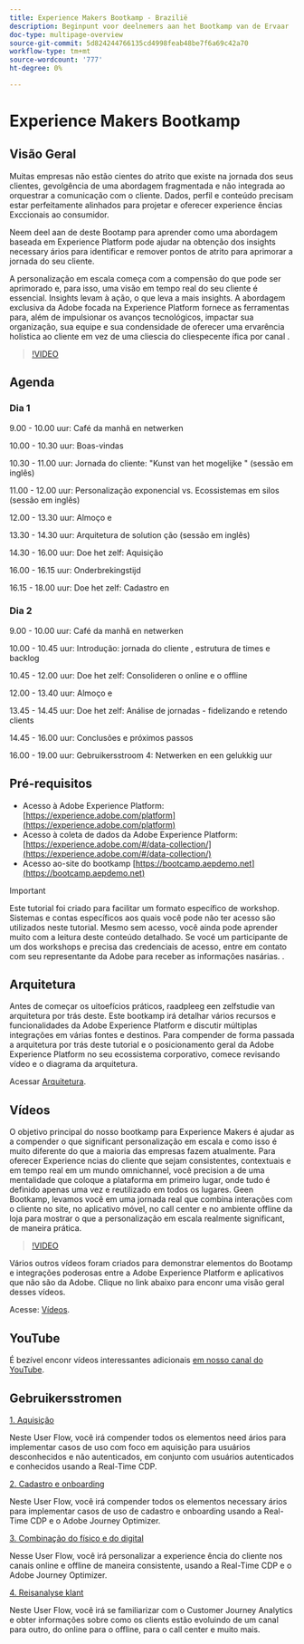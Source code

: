 ```yaml
---
title: Experience Makers Bootkamp - Brazilië
description: Beginpunt voor deelnemers aan het Bootkamp van de Ervaar
doc-type: multipage-overview
source-git-commit: 5d824244766135cd4998feab48be7f6a69c42a70
workflow-type: tm+mt
source-wordcount: '777'
ht-degree: 0%

---
```


# Experience Makers Bootkamp

## Visão Geral

Muitas empresas não estão cientes do atrito que existe na jornada dos seus clientes, gevolgência de uma abordagem fragmentada e não integrada ao orquestrar a comunicação com o cliente. Dados, perfil e conteúdo precisam estar perfeitamente alinhados para projetar e oferecer experience ências Exccionais ao consumidor.

Neem deel aan de deste Bootamp para aprender como uma abordagem baseada em Experience Platform pode ajudar na obtenção dos insights necessary ários para identificar e remover pontos de atrito para aprimorar a jornada do seu cliente.

A personalização em escala começa com a compensão do que pode ser aprimorado e, para isso, uma visão em tempo real do seu cliente é essencial. Insights levam à ação, o que leva a mais insights. A abordagem exclusiva da Adobe focada na Experience Platform fornece as ferramentas para, além de impulsionar os avanços tecnológicos, impactar sua organização, sua equipe e sua condensidade de oferecer uma ervarência holística ao cliente em vez de uma cliescia do cliespecente ífica por canal .

>[!VIDEO](https://video.tv.adobe.com/v/344962?quality=12&enable=on)

## Agenda

### Dia 1

9.00 - 10.00 uur: Café da manhã en netwerken

10.00 - 10.30 uur: Boas-vindas &#x200B;

10.30 - 11.00 uur: Jornada do cliente: &quot;Kunst van het mogelijke &quot; (sessão em inglês) &#x200B;

11.00 - 12.00 uur: Personalização exponencial vs. Ecossistemas em silos (sessão em inglês) &#x200B;

12.00 - 13.30 uur: Almoço e &#x200B;

13.30 - 14.30 uur: Arquitetura de solution ção (sessão em inglês) &#x200B;

14.30 - 16.00 uur: Doe het zelf: Aquisição &#x200B;

16.00 - 16.15 uur: Onderbrekingstijd

16.15 - 18.00 uur: Doe het zelf: Cadastro en &#x200B;


### Dia 2

9.00 - 10.00 uur: Café da manhã en netwerken

10.00 - 10.45 uur: Introdução: jornada do cliente , estrutura de times e backlog

10.45 - 12.00 uur: Doe het zelf: Consolideren o online e o offline

12.00 - 13.40 uur: Almoço e &#x200B;

13.45 - 14.45 uur: Doe het zelf: Análise de jornadas - fidelizando e retendo clients

14.45 - 16.00 uur: Conclusões e próximos passos

16.00 - 19.00 uur: Gebruikersstroom 4: Netwerken en een gelukkig uur


## Pré-requisitos

- Acesso à Adobe Experience Platform: [https://experience.adobe.com/platform](https://experience.adobe.com/platform)
- Acesso à coleta de dados da Adobe Experience Platform: [https://experience.adobe.com/#/data-collection/](https://experience.adobe.com/#/data-collection/)
- Acesso ao-site do bootkamp [https://bootcamp.aepdemo.net](https://bootcamp.aepdemo.net)

>[!IMPORTANT]
>
>Este tutorial foi criado para facilitar um formato específico de workshop. Sistemas e contas específicos aos quais você pode não ter acesso são utilizados neste tutorial. Mesmo sem acesso, você ainda pode aprender muito com a leitura deste conteúdo detalhado. Se vocé um participante de um dos workshops e precisa das credenciais de acesso, entre em contato com seu representante da Adobe para receber as informações nasárias. .

## Arquitetura

Antes de começar os uitoefícios práticos, raadpleeg een zelfstudie van arquitetura por trás deste. Este bootkamp irá detalhar vários recursos e funcionalidades da Adobe Experience Platform e discutir múltiplas integrações em várias fontes e destinos. Para compender de forma passada a arquitetura por trás deste tutorial e o posicionamento geral da Adobe Experience Platform no seu ecossistema corporativo, comece revisando vídeo e o diagrama da arquitetura.

Acessar [Arquitetura](https://experienceleague.adobe.com/docs/platform-learn/comprehensive-technical-tutorial-v22/architecture.html?lang=pt-BR).

## Vídeos

O objetivo principal do nosso bootkamp para Experience Makers é ajudar as a compender o que significant personalização em escala e como isso é muito diferente do que a maioria das empresas fazem atualmente. Para oferecer Experience ncias do cliente que sejam consistentes, contextuais e em tempo real em um mundo omnichannel, você precision a de uma mentalidade que coloque a plataforma em primeiro lugar, onde tudo é definido apenas uma vez e reutilizado em todos os lugares. Geen Bootkamp, levamos você em uma jornada real que combina interações com o cliente no site, no aplicativo móvel, no call center e no ambiente offline da loja para mostrar o que a personalização em escala realmente significant, de maneira prática.

>[!VIDEO](https://video.tv.adobe.com/v/345446?quality=12&enable=on)

Vários outros vídeos foram criados para demonstrar elementos do Bootamp e integrações poderosas entre a Adobe Experience Platform e aplicativos que não são da Adobe. Clique no link abaixo para enconr uma visão geral desses vídeos.

Acesse: [Vídeos](https://experienceleague.adobe.com/docs/platform-learn/comprehensive-technical-tutorial-v22/videos.html?lang=pt-BR).

## YouTube

É bezível enconr vídeos interessantes adicionais [em nosso canal do YouTube](https://www.youtube.com/channel/UCUKG2dkZ9pYuZUPebQ21jUw).

## Gebruikersstromen

[1. Aquisição](./uc/uc1/uc1.md)

Neste User Flow, você irá compender todos os elementos need ários para implementar casos de uso com foco em aquisição para usuários desconhecidos e não autenticados, em conjunto com usuários autenticados e conhecidos usando a Real-Time CDP.

[2. Cadastro e onboarding](./uc/uc2/uc2.md)

Neste User Flow, você irá compender todos os elementos necessary ários para implementar casos de uso de cadastro e onboarding usando a Real-Time CDP e o Adobe Journey Optimizer.

[3. Combinação do físico e do digital ](./uc/uc3/uc3.md)

Nesse User Flow, você irá personalizar a experience ência do cliente nos canais online e offline de maneira consistente, usando a Real-Time CDP e o Adobe Journey Optimizer.

[4. Reisanalyse klant](./uc/uc4/uc4.md)

Neste User Flow, você irá se familiarizar com o Customer Journey Analytics e obter informações sobre como os clients estão evoluindo de um canal para outro, do online para o offline, para o call center e muito mais.
